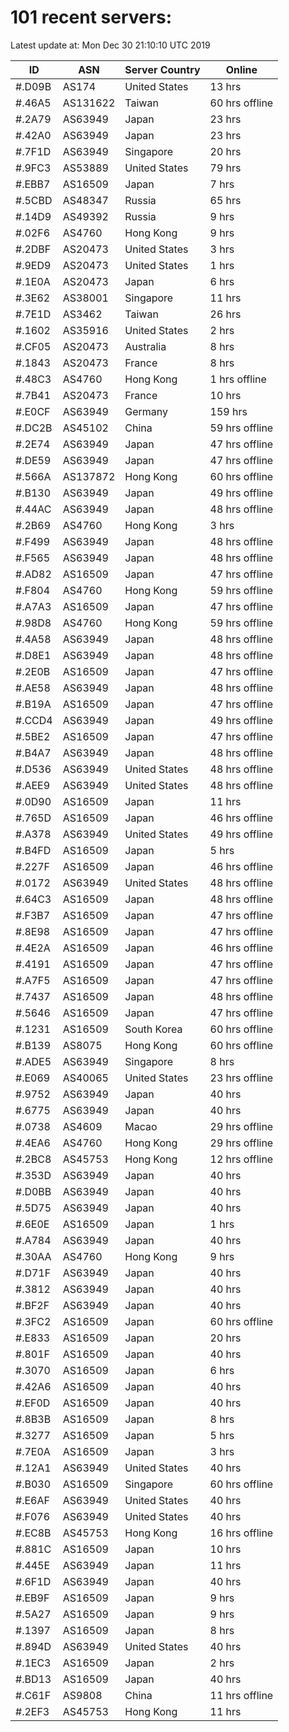 # 101 recent servers:

Latest update at: Mon Dec 30 21:10:10 UTC 2019

| ID | ASN | Server Country | Online |
| -- | --- | -------------- | ------ |
| #.D09B | AS174 | United States | 13 hrs |
| #.46A5 | AS131622 | Taiwan | 60 hrs offline |
| #.2A79 | AS63949 | Japan | 23 hrs |
| #.42A0 | AS63949 | Japan | 23 hrs |
| #.7F1D | AS63949 | Singapore | 20 hrs |
| #.9FC3 | AS53889 | United States | 79 hrs |
| #.EBB7 | AS16509 | Japan | 7 hrs |
| #.5CBD | AS48347 | Russia | 65 hrs |
| #.14D9 | AS49392 | Russia | 9 hrs |
| #.02F6 | AS4760 | Hong Kong | 9 hrs |
| #.2DBF | AS20473 | United States | 3 hrs |
| #.9ED9 | AS20473 | United States | 1 hrs |
| #.1E0A | AS20473 | Japan | 6 hrs |
| #.3E62 | AS38001 | Singapore | 11 hrs |
| #.7E1D | AS3462 | Taiwan | 26 hrs |
| #.1602 | AS35916 | United States | 2 hrs |
| #.CF05 | AS20473 | Australia | 8 hrs |
| #.1843 | AS20473 | France | 8 hrs |
| #.48C3 | AS4760 | Hong Kong | 1 hrs offline |
| #.7B41 | AS20473 | France | 10 hrs |
| #.E0CF | AS63949 | Germany | 159 hrs |
| #.DC2B | AS45102 | China | 59 hrs offline |
| #.2E74 | AS63949 | Japan | 47 hrs offline |
| #.DE59 | AS63949 | Japan | 47 hrs offline |
| #.566A | AS137872 | Hong Kong | 60 hrs offline |
| #.B130 | AS63949 | Japan | 49 hrs offline |
| #.44AC | AS63949 | Japan | 48 hrs offline |
| #.2B69 | AS4760 | Hong Kong | 3 hrs |
| #.F499 | AS63949 | Japan | 48 hrs offline |
| #.F565 | AS63949 | Japan | 48 hrs offline |
| #.AD82 | AS16509 | Japan | 47 hrs offline |
| #.F804 | AS4760 | Hong Kong | 59 hrs offline |
| #.A7A3 | AS16509 | Japan | 47 hrs offline |
| #.98D8 | AS4760 | Hong Kong | 59 hrs offline |
| #.4A58 | AS63949 | Japan | 48 hrs offline |
| #.D8E1 | AS63949 | Japan | 48 hrs offline |
| #.2E0B | AS16509 | Japan | 47 hrs offline |
| #.AE58 | AS63949 | Japan | 48 hrs offline |
| #.B19A | AS16509 | Japan | 47 hrs offline |
| #.CCD4 | AS63949 | Japan | 49 hrs offline |
| #.5BE2 | AS16509 | Japan | 47 hrs offline |
| #.B4A7 | AS63949 | Japan | 48 hrs offline |
| #.D536 | AS63949 | United States | 48 hrs offline |
| #.AEE9 | AS63949 | United States | 48 hrs offline |
| #.0D90 | AS16509 | Japan | 11 hrs |
| #.765D | AS16509 | Japan | 46 hrs offline |
| #.A378 | AS63949 | United States | 49 hrs offline |
| #.B4FD | AS16509 | Japan | 5 hrs |
| #.227F | AS16509 | Japan | 46 hrs offline |
| #.0172 | AS63949 | United States | 48 hrs offline |
| #.64C3 | AS16509 | Japan | 48 hrs offline |
| #.F3B7 | AS16509 | Japan | 47 hrs offline |
| #.8E98 | AS16509 | Japan | 47 hrs offline |
| #.4E2A | AS16509 | Japan | 46 hrs offline |
| #.4191 | AS16509 | Japan | 47 hrs offline |
| #.A7F5 | AS16509 | Japan | 47 hrs offline |
| #.7437 | AS16509 | Japan | 48 hrs offline |
| #.5646 | AS16509 | Japan | 47 hrs offline |
| #.1231 | AS16509 | South Korea | 60 hrs offline |
| #.B139 | AS8075 | Hong Kong | 60 hrs offline |
| #.ADE5 | AS63949 | Singapore | 8 hrs |
| #.E069 | AS40065 | United States | 23 hrs offline |
| #.9752 | AS63949 | Japan | 40 hrs |
| #.6775 | AS63949 | Japan | 40 hrs |
| #.0738 | AS4609 | Macao | 29 hrs offline |
| #.4EA6 | AS4760 | Hong Kong | 29 hrs offline |
| #.2BC8 | AS45753 | Hong Kong | 12 hrs offline |
| #.353D | AS63949 | Japan | 40 hrs |
| #.D0BB | AS63949 | Japan | 40 hrs |
| #.5D75 | AS63949 | Japan | 40 hrs |
| #.6E0E | AS16509 | Japan | 1 hrs |
| #.A784 | AS63949 | Japan | 40 hrs |
| #.30AA | AS4760 | Hong Kong | 9 hrs |
| #.D71F | AS63949 | Japan | 40 hrs |
| #.3812 | AS63949 | Japan | 40 hrs |
| #.BF2F | AS63949 | Japan | 40 hrs |
| #.3FC2 | AS16509 | Japan | 60 hrs offline |
| #.E833 | AS16509 | Japan | 20 hrs |
| #.801F | AS16509 | Japan | 40 hrs |
| #.3070 | AS16509 | Japan | 6 hrs |
| #.42A6 | AS16509 | Japan | 40 hrs |
| #.EF0D | AS16509 | Japan | 40 hrs |
| #.8B3B | AS16509 | Japan | 8 hrs |
| #.3277 | AS16509 | Japan | 5 hrs |
| #.7E0A | AS16509 | Japan | 3 hrs |
| #.12A1 | AS63949 | United States | 40 hrs |
| #.B030 | AS16509 | Singapore | 60 hrs offline |
| #.E6AF | AS63949 | United States | 40 hrs |
| #.F076 | AS63949 | United States | 40 hrs |
| #.EC8B | AS45753 | Hong Kong | 16 hrs offline |
| #.881C | AS16509 | Japan | 10 hrs |
| #.445E | AS63949 | Japan | 11 hrs |
| #.6F1D | AS63949 | Japan | 40 hrs |
| #.EB9F | AS16509 | Japan | 9 hrs |
| #.5A27 | AS16509 | Japan | 9 hrs |
| #.1397 | AS16509 | Japan | 8 hrs |
| #.894D | AS63949 | United States | 40 hrs |
| #.1EC3 | AS16509 | Japan | 2 hrs |
| #.BD13 | AS16509 | Japan | 40 hrs |
| #.C61F | AS9808 | China | 11 hrs offline |
| #.2EF3 | AS45753 | Hong Kong | 11 hrs |

